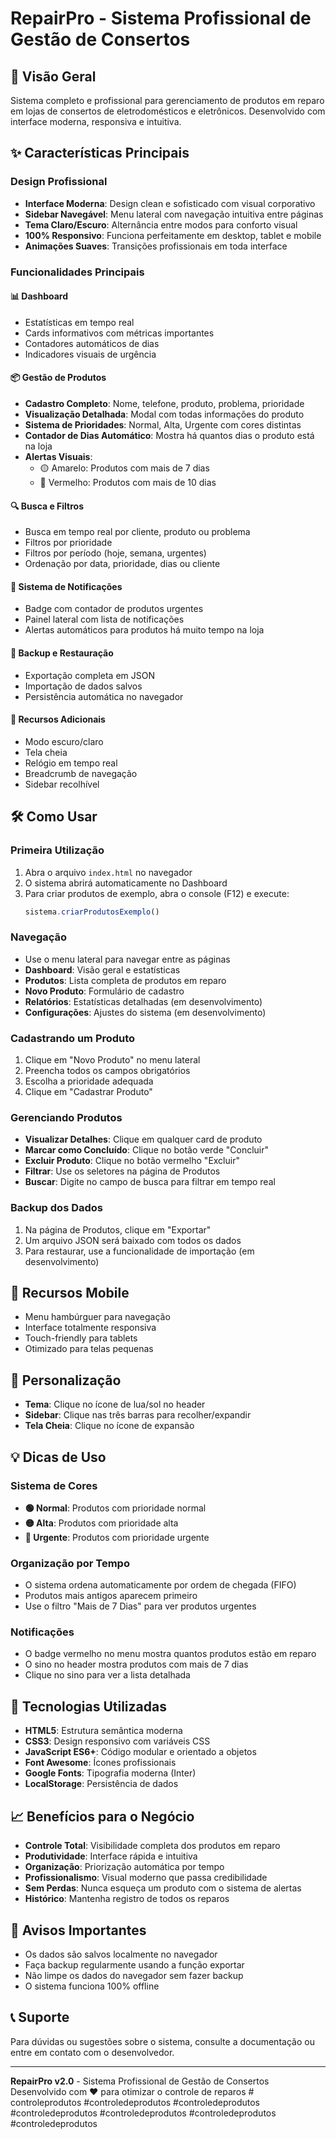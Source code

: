 # RepairPro - Sistema Profissional de Gestão de Consertos

## 🚀 Visão Geral
Sistema completo e profissional para gerenciamento de produtos em reparo em lojas de consertos de eletrodomésticos e eletrônicos. Desenvolvido com interface moderna, responsiva e intuitiva.

## ✨ Características Principais

### Design Profissional
- **Interface Moderna**: Design clean e sofisticado com visual corporativo
- **Sidebar Navegável**: Menu lateral com navegação intuitiva entre páginas
- **Tema Claro/Escuro**: Alternância entre modos para conforto visual
- **100% Responsivo**: Funciona perfeitamente em desktop, tablet e mobile
- **Animações Suaves**: Transições profissionais em toda interface

### Funcionalidades Principais

#### 📊 Dashboard
- Estatísticas em tempo real
- Cards informativos com métricas importantes
- Contadores automáticos de dias
- Indicadores visuais de urgência

#### 📦 Gestão de Produtos
- **Cadastro Completo**: Nome, telefone, produto, problema, prioridade
- **Visualização Detalhada**: Modal com todas informações do produto
- **Sistema de Prioridades**: Normal, Alta, Urgente com cores distintas
- **Contador de Dias Automático**: Mostra há quantos dias o produto está na loja
- **Alertas Visuais**:
  - 🟡 Amarelo: Produtos com mais de 7 dias
  - 🔴 Vermelho: Produtos com mais de 10 dias

#### 🔍 Busca e Filtros
- Busca em tempo real por cliente, produto ou problema
- Filtros por prioridade
- Filtros por período (hoje, semana, urgentes)
- Ordenação por data, prioridade, dias ou cliente

#### 🔔 Sistema de Notificações
- Badge com contador de produtos urgentes
- Painel lateral com lista de notificações
- Alertas automáticos para produtos há muito tempo na loja

#### 💾 Backup e Restauração
- Exportação completa em JSON
- Importação de dados salvos
- Persistência automática no navegador

#### 🌙 Recursos Adicionais
- Modo escuro/claro
- Tela cheia
- Relógio em tempo real
- Breadcrumb de navegação
- Sidebar recolhível

## 🛠️ Como Usar

### Primeira Utilização
1. Abra o arquivo `index.html` no navegador
2. O sistema abrirá automaticamente no Dashboard
3. Para criar produtos de exemplo, abra o console (F12) e execute:
   ```javascript
   sistema.criarProdutosExemplo()
   ```

### Navegação
- Use o menu lateral para navegar entre as páginas
- **Dashboard**: Visão geral e estatísticas
- **Produtos**: Lista completa de produtos em reparo
- **Novo Produto**: Formulário de cadastro
- **Relatórios**: Estatísticas detalhadas (em desenvolvimento)
- **Configurações**: Ajustes do sistema (em desenvolvimento)

### Cadastrando um Produto
1. Clique em "Novo Produto" no menu lateral
2. Preencha todos os campos obrigatórios
3. Escolha a prioridade adequada
4. Clique em "Cadastrar Produto"

### Gerenciando Produtos
- **Visualizar Detalhes**: Clique em qualquer card de produto
- **Marcar como Concluído**: Clique no botão verde "Concluir"
- **Excluir Produto**: Clique no botão vermelho "Excluir"
- **Filtrar**: Use os seletores na página de Produtos
- **Buscar**: Digite no campo de busca para filtrar em tempo real

### Backup dos Dados
1. Na página de Produtos, clique em "Exportar"
2. Um arquivo JSON será baixado com todos os dados
3. Para restaurar, use a funcionalidade de importação (em desenvolvimento)

## 📱 Recursos Mobile
- Menu hambúrguer para navegação
- Interface totalmente responsiva
- Touch-friendly para tablets
- Otimizado para telas pequenas

## 🎨 Personalização
- **Tema**: Clique no ícone de lua/sol no header
- **Sidebar**: Clique nas três barras para recolher/expandir
- **Tela Cheia**: Clique no ícone de expansão

## 💡 Dicas de Uso

### Sistema de Cores
- **🟢 Normal**: Produtos com prioridade normal
- **🟡 Alta**: Produtos com prioridade alta
- **🔴 Urgente**: Produtos com prioridade urgente

### Organização por Tempo
- O sistema ordena automaticamente por ordem de chegada (FIFO)
- Produtos mais antigos aparecem primeiro
- Use o filtro "Mais de 7 Dias" para ver produtos urgentes

### Notificações
- O badge vermelho no menu mostra quantos produtos estão em reparo
- O sino no header mostra produtos com mais de 7 dias
- Clique no sino para ver a lista detalhada

## 🔧 Tecnologias Utilizadas
- **HTML5**: Estrutura semântica moderna
- **CSS3**: Design responsivo com variáveis CSS
- **JavaScript ES6+**: Código modular e orientado a objetos
- **Font Awesome**: Ícones profissionais
- **Google Fonts**: Tipografia moderna (Inter)
- **LocalStorage**: Persistência de dados

## 📈 Benefícios para o Negócio
- **Controle Total**: Visibilidade completa dos produtos em reparo
- **Produtividade**: Interface rápida e intuitiva
- **Organização**: Priorização automática por tempo
- **Profissionalismo**: Visual moderno que passa credibilidade
- **Sem Perdas**: Nunca esqueça um produto com o sistema de alertas
- **Histórico**: Mantenha registro de todos os reparos

## 🚨 Avisos Importantes
- Os dados são salvos localmente no navegador
- Faça backup regularmente usando a função exportar
- Não limpe os dados do navegador sem fazer backup
- O sistema funciona 100% offline

## 📞 Suporte
Para dúvidas ou sugestões sobre o sistema, consulte a documentação ou entre em contato com o desenvolvedor.

---

**RepairPro v2.0** - Sistema Profissional de Gestão de Consertos  
Desenvolvido com ❤️ para otimizar o controle de reparos
#   c o n t r o l e p r o d u t o s  
 # c o n t r o l e d e p r o d u t o s  
 # c o n t r o l e d e p r o d u t o s  
 # c o n t r o l e d e p r o d u t o s  
 # c o n t r o l e d e p r o d u t o s  
 # c o n t r o l e d e p r o d u t o s  
 # c o n t r o l e d e p r o d u t o s  
 